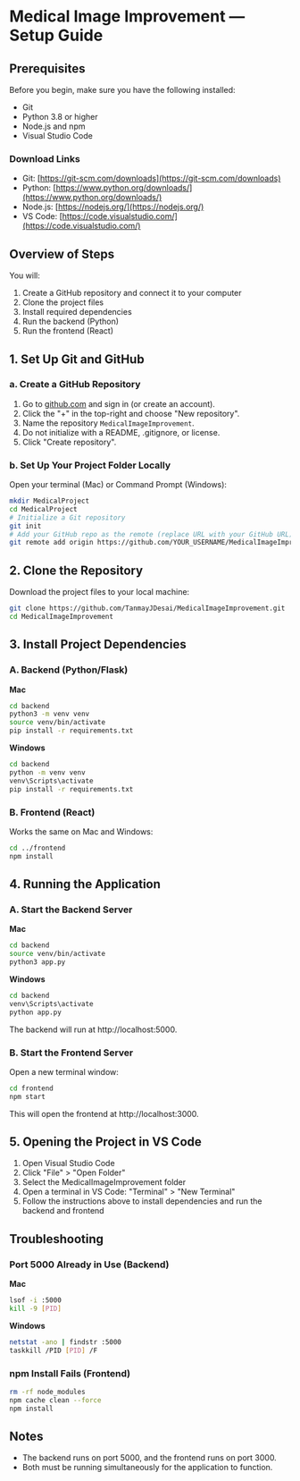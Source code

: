 # Medical Image Improvement — Setup Guide
## Prerequisites

Before you begin, make sure you have the following installed:
- Git
- Python 3.8 or higher
- Node.js and npm
- Visual Studio Code

### Download Links

- Git: [https://git-scm.com/downloads](https://git-scm.com/downloads)
- Python: [https://www.python.org/downloads/](https://www.python.org/downloads/)
- Node.js: [https://nodejs.org/](https://nodejs.org/)
- VS Code: [https://code.visualstudio.com/](https://code.visualstudio.com/)

## Overview of Steps

You will:
1. Create a GitHub repository and connect it to your computer
2. Clone the project files
3. Install required dependencies
4. Run the backend (Python)
5. Run the frontend (React)

## 1. Set Up Git and GitHub

### a. Create a GitHub Repository

1. Go to [github.com](https://github.com) and sign in (or create an account).
2. Click the "+" in the top-right and choose "New repository".
3. Name the repository `MedicalImageImprovement`.
4. Do not initialize with a README, .gitignore, or license.
5. Click "Create repository".

### b. Set Up Your Project Folder Locally

Open your terminal (Mac) or Command Prompt (Windows):

```bash
mkdir MedicalProject
cd MedicalProject
# Initialize a Git repository
git init
# Add your GitHub repo as the remote (replace URL with your GitHub URL)
git remote add origin https://github.com/YOUR_USERNAME/MedicalImageImprovement.git
```

## 2. Clone the Repository

Download the project files to your local machine:

```bash
git clone https://github.com/TanmayJDesai/MedicalImageImprovement.git
cd MedicalImageImprovement
```

## 3. Install Project Dependencies

### A. Backend (Python/Flask)

**Mac**

```bash
cd backend
python3 -m venv venv
source venv/bin/activate
pip install -r requirements.txt
```

**Windows**

```bash
cd backend
python -m venv venv
venv\Scripts\activate
pip install -r requirements.txt
```

### B. Frontend (React)

Works the same on Mac and Windows:

```bash
cd ../frontend
npm install
```

## 4. Running the Application

### A. Start the Backend Server

**Mac**

```bash
cd backend
source venv/bin/activate
python3 app.py
```

**Windows**

```bash
cd backend
venv\Scripts\activate
python app.py
```

The backend will run at http://localhost:5000.

### B. Start the Frontend Server

Open a new terminal window:

```bash
cd frontend
npm start
```

This will open the frontend at http://localhost:3000.

## 5. Opening the Project in VS Code

1. Open Visual Studio Code
2. Click "File" > "Open Folder"
3. Select the MedicalImageImprovement folder
4. Open a terminal in VS Code: "Terminal" > "New Terminal"
5. Follow the instructions above to install dependencies and run the backend and frontend

## Troubleshooting

### Port 5000 Already in Use (Backend)

**Mac**

```bash
lsof -i :5000
kill -9 [PID]
```

**Windows**

```bash
netstat -ano | findstr :5000
taskkill /PID [PID] /F
```

### npm Install Fails (Frontend)

```bash
rm -rf node_modules
npm cache clean --force
npm install
```

## Notes

- The backend runs on port 5000, and the frontend runs on port 3000.
- Both must be running simultaneously for the application to function.
